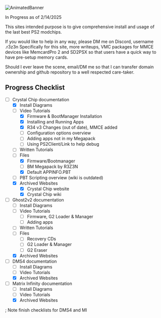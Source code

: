 ![AnimatedBanner](https://ps2modchiptutorials.com/assets/homebanner3.png)


In Progress as of 2/14/2025

This sites intended purpose is to give comprehensive install and usage of the last best PS2 modchips.

If you would like to help in any way, please DM me on Discord, username .r3z3n
Specifically for this site, more writeups, VMC packages for MMCE devices like MemcardPro 2 and SD2PSX
so that users have a quick way to have pre-setup memory cards. 


Should I ever leave the scene, email/DM me so that I can transfer domain ownership and github repository
to a well respected care-taker.


## Progress Checklist
- [ ] Crystal Chip documentation
    * [x] Install Diagrams
    * [ ] Video Tutorials
        * [x] Firmware & BootManager Installation
        * [x] Installing and Running Apps
        * [x] R34 v3 Changes (out of date), MMCE added
        * [ ] Configuration options overview
        * [ ] Adding apps not in my Megapack
        * [ ] Using PS2Client/Link to help debug
    * [ ] Written Tutorials
    * [ ] Files
        * [x] Firmware/Bootmanager
        * [ ] BM Megapack by R3Z3N
        * [x] Default APPINFO.PBT
    * [ ] PBT Scripting overview (wiki is outdated)
    * [x] Archived Websites
        * [x] Crystal Chip website
        * [x] Crystal Chip wiki

- [ ] Ghost2v2 documentation
    * [ ] Install Diagrams
    * [ ] Video Tutorials
        * [ ] Firmware, G2 Loader & Manager
        * [ ] Adding apps
    * [ ] Written Tutorials
    * [ ] Files
        * [ ] Recovery CDs
        * [ ] G2 Loader & Manager
        * [ ] G2 Eraser
    * [x] Archived Websites
- [ ] DMS4 documentation
    * [ ] Install Diagrams
    * [ ] Video Tutorials
    * [x] Archived Websites
- [ ] Matrix Infinity documentation
    * [ ] Install Diagrams
    * [ ] Video Tutorials
    * [x] Archived Websites

; Note finish checklists for DMS4 and MI